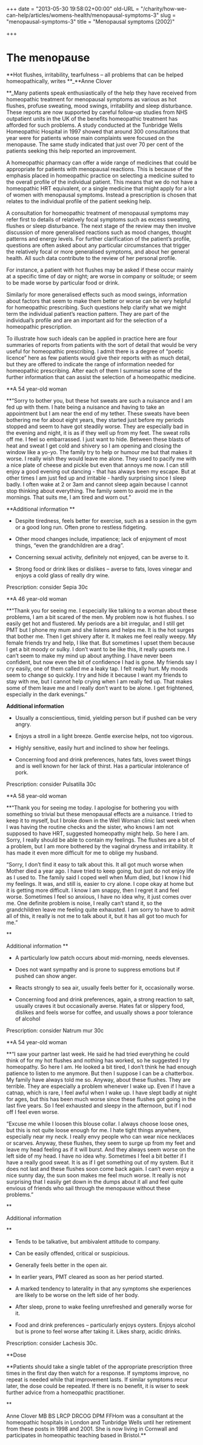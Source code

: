 +++
date = "2013-05-30 19:58:02+00:00"
old-URL = "/charity/how-we-can-help/articles/womens-health/menopausal-symptoms-3"
slug = "menopausal-symptoms-3"
title = "Menopausal symptoms (2002)"

+++

# The menopause

**Hot flushes, irritability, tearfulness – all problems that can be helped homeopathically, writes **_**Anne Clover

**_Many patients speak enthusiastically of the help they have received from homeopathic treatment for menopausal symptoms as various as hot flushes, profuse sweating, mood swings, irritability and sleep disturbance. These reports are now supported by careful follow-up studies from NHS outpatient units in the UK of the benefits homeopathic treatment has afforded for such problems. A study conducted at the Tunbridge Wells Homeopathic Hospital in 1997 showed that around 300 consultations that year were for patients whose main complaints were focused on the menopause. The same study indicated that just over 70 per cent of the patients seeking this help reported an improvement.

A homeopathic pharmacy can offer a wide range of medicines that could be appropriate for patients with menopausal reactions. This is because of the emphasis placed in homeopathic practice on selecting a medicine suited to the overall profile of the individual patient. This means that we do not have a homeopathic HRT equivalent, or a single medicine that might apply for a lot of women with menopausal symptoms. Instead a prescription is chosen that relates to the individual profile of the patient seeking help.

A consultation for homeopathic treatment of menopausal symptoms may refer first to details of relatively focal symptoms such as excess sweating, flushes or sleep disturbance. The next stage of the review may then involve discussion of more generalised reactions such as mood changes, thought patterns and energy levels. For further clarification of the patient’s profile, questions are often asked about any particular circumstances that trigger the relatively focal or more generalised symptoms, and about her general health. All such data contribute to the review of her personal profile.

For instance, a patient with hot flushes may be asked if these occur mainly at a specific time of day or night; are worse in company or solitude; or seem to be made worse by particular food or drink.

Similarly for more generalised effects such as mood swings, information about factors that seem to make them better or worse can be very helpful for homeopathic prescribing. Such questions help clarify what we might term the individual patient’s reaction pattern. They are part of the individual’s profile and are an important aid for the selection of a homeopathic prescription.

To illustrate how such ideals can be applied in practice here are four summaries of reports from patients with the sort of detail that would be very useful for homeopathic prescribing. I admit there is a degree of “poetic licence” here as few patients would give their reports with as much detail, but they are offered to indicate the range of information needed for homeopathic prescribing. After each of them I summarise some of the further information that can assist the selection of a homeopathic medicine.

**A 54 year-old woman

**“Sorry to bother you, but these hot sweats are such a nuisance and I am fed up with them. I hate being a nuisance and having to take an appointment but I am near the end of my tether. These sweats have been bothering me for about eight years, they started just before my periods stopped and seem to have got steadily worse. They are especially bad in the evening and night, it is as if they well up from my feet. The sweat rolls off me. I feel so embarrassed. I just want to hide. Between these blasts of heat and sweat I get cold and shivery so I am opening and closing the window like a yo-yo. The family try to help or humour me but that makes it worse. I really wish they would leave me alone. They used to pacify me with a nice plate of cheese and pickle but even that annoys me now. I can still enjoy a good evening out dancing - that has always been my escape. But at other times I am just fed up and irritable - hardly surprising since I sleep badly. I often wake at 2 or 3am and cannot sleep again because I cannot stop thinking about everything. The family seem to avoid me in the mornings. That suits me, I am tired and worn out.”

**Additional information **

  * Despite tiredness, feels better for exercise, such as a session in the gym or a good long run. Often prone to restless fidgeting.

  * Other mood changes include, impatience; lack of enjoyment of most things, “even the grandchildren are a drag”.

  * Concerning sexual activity, definitely not enjoyed, can be averse to it.

  * Strong food or drink likes or dislikes – averse to fats, loves vinegar and enjoys a cold glass of really dry wine.

Prescription: consider Sepia 30c

**A 46 year-old woman

**“Thank you for seeing me. I especially like talking to a woman about these problems, I am a bit scared of the men. My problem now is hot flushes. I so easily get hot and flustered. My periods are a bit irregular, and I still get PMT but I phone my mum and she listens and helps me. It is the hot surges that bother me. Then I get shivery after it. It makes me feel really weepy. My female friends try and help, I like that. But sometimes I upset them because I get a bit moody or sulky. I don’t want to be like this, it really upsets me. I can’t seem to make my mind up about anything. I have never been confident, but now even the bit of confidence I had is gone. My friends say I cry easily, one of them called me a leaky tap. I felt really hurt. My moods seem to change so quickly. I try and hide it because I want my friends to stay with me, but I cannot help crying when I am really fed up. That makes some of them leave me and I really don’t want to be alone. I get frightened, especially in the dark evenings.”

**Additional information**

  * Usually a conscientious, timid, yielding person but if pushed can be very angry.

  * Enjoys a stroll in a light breeze. Gentle exercise helps, not too vigorous.

  * Highly sensitive, easily hurt and inclined to show her feelings.

  * Concerning food and drink preferences, hates fats, loves sweet things and is well known for her lack of thirst. Has a particular intolerance of pork.

Prescription: consider Pulsatilla 30c

**A 58 year-old woman

**“Thank you for seeing me today. I apologise for bothering you with something so trivial but these menopausal effects are a nuisance. I tried to keep it to myself, but I broke down in the Well Woman clinic last week when I was having the routine checks and the sister, who knows I am not supposed to have HRT, suggested homeopathy might help. So here I am. Sorry, I really should be able to contain my feelings. The flushes are a bit of a problem, but I am more bothered by the vaginal dryness and irritability. It has made it even more difficult for me to oblige my husband.

“Sorry, I don’t find it easy to talk about this. It all got much worse when Mother died a year ago. I have tried to keep going, but just do not enjoy life as I used to. The family said I coped well when Mum died, but I know I hid my feelings. It was, and still is, easier to cry alone. I cope okay at home but it is getting more difficult. I know I am snappy, then I regret it and feel worse. Sometimes I feel so anxious, I have no idea why, it just comes over me. One definite problem is noise, I really can’t stand it, so the grandchildren leave me feeling quite exhausted. I am sorry to have to admit all of this, it really is not me to talk about it, but it has all got too much for me.”

**

Additional information **

  * A particularly low patch occurs about mid-morning, needs elevenses.

  * Does not want sympathy and is prone to suppress emotions but if pushed can show anger.

  * Reacts strongly to sea air, usually feels better for it, occasionally worse.

  * Concerning food and drink preferences, again, a strong reaction to salt, usually craves it but occasionally averse. Hates fat or slippery food, dislikes and feels worse for coffee, and usually shows a poor tolerance of alcohol

Prescription: consider Natrum mur 30c

**A 54 year-old woman

**“I saw your partner last week. He said he had tried everything he could think of for my hot flushes and nothing has worked, so he suggested I try homeopathy. So here I am. He looked a bit tired, I don’t think he had enough patience to listen to me anymore. But then I suppose I can be a chatterbox. My family have always told me so. Anyway, about these flushes. They are terrible. They are especially a problem whenever I wake up. Even if I have a catnap, which is rare, I feel awful when I wake up. I have slept badly at night for ages, but this has been much worse since these flushes got going in the last five years. So I feel exhausted and sleepy in the afternoon, but if I nod off I feel even worse.

“Excuse me while I loosen this blouse collar. I always choose loose ones, but this is not quite loose enough for me. I hate tight things anywhere, especially near my neck. I really envy people who can wear nice necklaces or scarves. Anyway, these flushes, they seem to surge up from my feet and leave my head feeling as if it will burst. And they always seem worse on the left side of my head. I have no idea why. Sometimes I feel a bit better if I have a really good sweat. It is as if I get something out of my system. But it does not last and these flushes soon come back again. I can’t even enjoy a nice sunny day, the sun soon makes me feel much worse. It really is not surprising that I easily get down in the dumps about it all and feel quite envious of friends who sail through the menopause without these problems.”

**

Additional information

**

  * Tends to be talkative, but ambivalent attitude to company.

  * Can be easily offended, critical or suspicious.

  * Generally feels better in the open air.

  * In earlier years, PMT cleared as soon as her period started.

  * A marked tendency to laterality in that any symptoms she experiences are likely to be worse on the left side of her body.

  * After sleep, prone to wake feeling unrefreshed and generally worse for it.

  * Food and drink preferences – particularly enjoys oysters. Enjoys alcohol but is prone to feel worse after taking it. Likes sharp, acidic drinks.

Prescription: consider Lachesis 30c.

**Dose

**Patients should take a single tablet of the appropriate prescription three times in the first day then watch for a response. If symptoms improve, no repeat is needed while that improvement lasts. If similar symptoms recur later, the dose could be repeated. If there is no benefit, it is wiser to seek further advice from a homeopathic practitioner.

**

Anne Clover MB BS LRCP DRCOG DPM FFHom was a consultant at the homeopathic hospitals in London and Tunbridge Wells until her retirement from these posts in 1998 and 2001. She is now living in Cornwall and participates in homeopathic teaching based in Bristol.**
